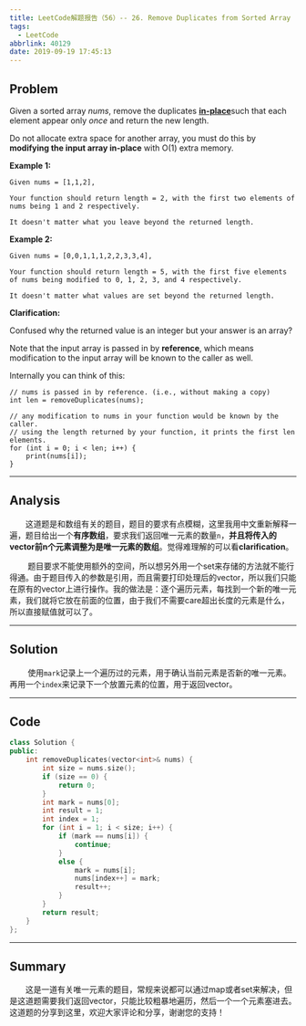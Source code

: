 ```yaml
---
title: LeetCode解题报告（56）-- 26. Remove Duplicates from Sorted Array
tags:
  - LeetCode
abbrlink: 40129
date: 2019-09-19 17:45:13
---
```


## Problem

Given a sorted array *nums*, remove the duplicates [**in-place**](https://en.wikipedia.org/wiki/In-place_algorithm)such that each element appear only *once* and return the new length.

Do not allocate extra space for another array, you must do this by **modifying the input array in-place** with O(1) extra memory.

<!-- more -->

**Example 1:**

```
Given nums = [1,1,2],

Your function should return length = 2, with the first two elements of nums being 1 and 2 respectively.

It doesn't matter what you leave beyond the returned length.
```

**Example 2:**

```
Given nums = [0,0,1,1,1,2,2,3,3,4],

Your function should return length = 5, with the first five elements of nums being modified to 0, 1, 2, 3, and 4 respectively.

It doesn't matter what values are set beyond the returned length.
```

**Clarification:**

Confused why the returned value is an integer but your answer is an array?

Note that the input array is passed in by **reference**, which means modification to the input array will be known to the caller as well.

Internally you can think of this:

```
// nums is passed in by reference. (i.e., without making a copy)
int len = removeDuplicates(nums);

// any modification to nums in your function would be known by the caller.
// using the length returned by your function, it prints the first len elements.
for (int i = 0; i < len; i++) {
    print(nums[i]);
}
```

------

## Analysis

&emsp;&emsp;这道题是和数组有关的题目，题目的要求有点模糊，这里我用中文重新解释一遍，题目给出一个**有序数组**，要求我们返回唯一元素的数量`n`，**并且将传入的vector前n个元素调整为是唯一元素的数组**。觉得难理解的可以看**clarification**。

&emsp;&emsp; 题目要求不能使用额外的空间，所以想另外用一个set来存储的方法就不能行得通。由于题目传入的参数是引用，而且需要打印处理后的vector，所以我们只能在原有的vector上进行操作。我的做法是：逐个遍历元素，每找到一个新的唯一元素，我们就将它放在前面的位置，由于我们不需要care超出长度的元素是什么，所以直接赋值就可以了。

------

## Solution

&emsp;&emsp; 使用`mark`记录上一个遍历过的元素，用于确认当前元素是否新的唯一元素。再用一个`index`来记录下一个放置元素的位置，用于返回vector。

------

## Code

```c++
class Solution {
public:
    int removeDuplicates(vector<int>& nums) {
        int size = nums.size();
        if (size == 0) {
            return 0;
        }
        int mark = nums[0];
        int result = 1;
        int index = 1;
        for (int i = 1; i < size; i++) {
            if (mark == nums[i]) {
                continue;
            }
            else {
                mark = nums[i];
                nums[index++] = mark;
                result++;
            }
        }
        return result;
    }
};
```

------

## Summary

&emsp;&emsp;这是一道有关唯一元素的题目，常规来说都可以通过map或者set来解决，但是这道题需要我们返回vector，只能比较粗暴地遍历，然后一个一个元素塞进去。这道题的分享到这里，欢迎大家评论和分享，谢谢您的支持！
